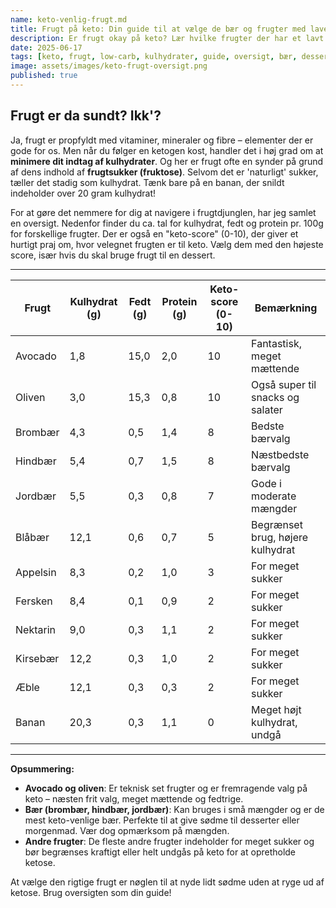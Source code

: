 ```yaml
---
name: keto-venlig-frugt.md
title: Frugt på keto: Din guide til at vælge de bær og frugter med lavest kulhydrat
description: Er frugt okay på keto? Lær hvilke frugter der har et lavt kulhydratindhold, og hvilke du skal undgå, så du kan vælge rigtigt og holde dig i ketose.
date: 2025-06-17
tags: [keto, frugt, low-carb, kulhydrater, guide, oversigt, bær, dessert]
image: assets/images/keto-frugt-oversigt.png
published: true
---
```


## Frugt er da sundt? Ikk'?

Ja, frugt er propfyldt med vitaminer, mineraler og fibre – elementer der er gode for os. Men når du følger en ketogen kost, handler det i høj grad om at **minimere dit indtag af kulhydrater**. Og her er frugt ofte en synder på grund af dens indhold af **frugtsukker (fruktose)**. Selvom det er 'naturligt' sukker, tæller det stadig som kulhydrat. Tænk bare på en banan, der snildt indeholder over 20 gram kulhydrat!

For at gøre det nemmere for dig at navigere i frugtdjunglen, har jeg samlet en oversigt. Nedenfor finder du ca. tal for kulhydrat, fedt og protein pr. 100g for forskellige frugter. Der er også en "keto-score" (0-10), der giver et hurtigt praj om, hvor velegnet frugten er til keto. Vælg dem med den højeste score, især hvis du skal bruge frugt til en dessert.

---

| Frugt    | Kulhydrat (g) | Fedt (g) | Protein (g) | Keto-score (0-10) | Bemærkning                       |
| -------- | ------------- | -------- | ----------- | ----------------- | -------------------------------- |
| Avocado  | 1,8           | 15,0     | 2,0         | 10                | Fantastisk, meget mættende       |
| Oliven   | 3,0           | 15,3     | 0,8         | 10                | Også super til snacks og salater |
| Brombær  | 4,3           | 0,5      | 1,4         | 8                 | Bedste bærvalg                   |
| Hindbær  | 5,4           | 0,7      | 1,5         | 8                 | Næstbedste bærvalg               |
| Jordbær  | 5,5           | 0,3      | 0,8         | 7                 | Gode i moderate mængder          |
| Blåbær   | 12,1          | 0,6      | 0,7         | 5                 | Begrænset brug, højere kulhydrat |
| Appelsin | 8,3           | 0,2      | 1,0         | 3                 | For meget sukker                 |
| Fersken  | 8,4           | 0,1      | 0,9         | 2                 | For meget sukker                 |
| Nektarin | 9,0           | 0,3      | 1,1         | 2                 | For meget sukker                 |
| Kirsebær | 12,2          | 0,3      | 1,0         | 2                 | For meget sukker                 |
| Æble     | 12,1          | 0,3      | 0,3         | 2                 | For meget sukker                 |
| Banan    | 20,3          | 0,3      | 1,1         | 0                 | Meget højt kulhydrat, undgå      |

---

**Opsummering:**

*   **Avocado og oliven**: Er teknisk set frugter og er fremragende valg på keto – næsten frit valg, meget mættende og fedtrige.
*   **Bær (brombær, hindbær, jordbær)**: Kan bruges i små mængder og er de mest keto-venlige bær. Perfekte til at give sødme til desserter eller morgenmad. Vær dog opmærksom på mængden.
*   **Andre frugter**: De fleste andre frugter indeholder for meget sukker og bør begrænses kraftigt eller helt undgås på keto for at opretholde ketose.

At vælge den rigtige frugt er nøglen til at nyde lidt sødme uden at ryge ud af ketose. Brug oversigten som din guide!
